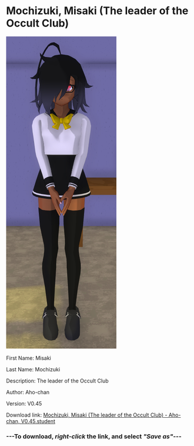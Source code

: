 # Mochizuki, Misaki (The leader of the Occult Club)

<img src = "https://raw.githubusercontent.com/Arbiter1223/Daigaku-Gurashi-Custom-Students/master/Students/Files/Mochizuki%2C%20Misaki%20(The%20leader%20of%20the%20Occult%20Club).png">

First Name: Misaki

Last Name: Mochizuki

Description: The leader of the Occult Club

Author: Aho-chan

Version: V0.45

Download link: <a href="https://raw.githubusercontent.com/Arbiter1223/Daigaku-Gurashi-Custom-Students/master/Students/Files/Mochizuki%2C%20Misaki%20(The%20leader%20of%20the%20Occult%20Club)%20-%20Aho-chan%2C%20V0.45.student">Mochizuki, Misaki (The leader of the Occult Club) - Aho-chan, V0.45.student</a>

### ---**To download, _right-click_ the link, and select _"Save as"_**---
